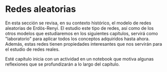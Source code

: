 # Redes aleatorias

En esta sección se revisa, en su contexto histórico, el modelo de redes aleatorias de Erdös-Renyi. El estudio este tipo de redes, así como de los otros modelos que estudiaremos en los siguientes capítulos, servirá como "laboratorio" para aplicar todos los conceptos adquiridos hasta ahora. Además, estas redes tienen propiedades interesantes que nos servirán para el estudio de redes reales. 

Esté capítulo inicia con un actividad en un notebook que motiva algunas reflexiones que se profundizarán a lo largo del capítulo. 